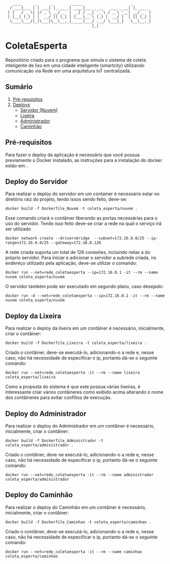```
   ____      _      _        _____                     _        
  / ___|___ | | ___| |_ __ _| ____|___ _ __   ___ _ __| |_ __ _ 
 | |   / _ \| |/ _ \ __/ _` |  _| / __| '_ \ / _ \ '__| __/ _` |
 | |__| (_) | |  __/ || (_| | |___\__ \ |_) |  __/ |  | || (_| |
  \____\___/|_|\___|\__\__,_|_____|___/ .__/ \___|_|   \__\__,_|
                                      |_|                       
```

# ColetaEsperta
Repositório criado para o programa que simula o sistema de coleta inteligente de lixo em uma cidade inteligente (smartcity)  utilizando comunicação via Rede em uma arquitetura IoT centralizada.

## Sumário
1. [Pré-requisitos](#pré-requisitos)
2. [Deploys](#deply-do-servidor)
	- [Servidor (Nuvem)](#deploy-do-servidor)
	- [Lixeira](#deploy-da-lixeira)
	- [Administrador](#deploy-do-administrador)
	- [Caminhão](#deploy-do-caminhão)

## Pré-requisitos
Para fazer o deploy da aplicação é necessário que você possua previamente o Docker instalado, as instruções para a instalação do docker estão em: .

## Deploy do Servidor
Para realizar o deploy do servidor em um container é necessário estar no diretório raiz do projeto, tendo issos sendo feito, deve-se: 

```
docker build -f Dockerfile_Nuvem -t coleta_esperta/nuvem .
```

Esse comando criará o contâiner liberando as portas necessárias para o uso do servidor. Tendo isso feito deve-se criar a rede na qual o serviço irá ser utilizado

```
docker network create --driver=bridge  --subnet=172.16.0.0/25 --ip-range=172.16.0.0/25 --gateway=172.16.0.126
```

A rede criada suporta um total de 126 conexões, incluindo nelas a do próprio servidor. Para iniciar e adicionar o servidor a subrede criada, no endereço utilizado pela aplicação, deve-se utilizar o comando:

```
docker run --net=rede_coletaesperta --ip=172.16.0.1 -it --rm --name nuvem coleta_esperta/nuvem
```

O servidor também pode ser executado em segundo plano, caso desejado: 

```
docker run -d --net=rede_coletaesperta --ip=172.16.0.1 -it --rm --name nuvem coleta_esperta/nuvem
```

## Deploy da Lixeira

Para realizar o deploy da lixeira em um contâiner é necessário, inicialmente, criar o contâiner:
 
```
docker build -f Dockerfile_Lixeira -t coleta_esperta/lixeira .
```

Criado o contâiner, deve-se executá-lo, adicionando-o a rede e, nesse caso, não há necessidade de especificar o ip, portanto dá-se o seguinte comando:

```
docker run --net=rede_coletaesperta -it --rm --name lixeira coleta_esperta/lixeira
```

Como a proposta do sistema é que este possua várias lixeiras, é interessante criar vários contâineres como exibido acima alterando o nome dos contâineres para evitar conflitos de execução.

## Deploy do Administrador

Para realizar o deploy do Administrador em um contâiner é necessário, inicialmente, criar o contâiner:
 
```
docker build -f Dockerfile_Administrador -t coleta_esperta/administrador .
```

Criado o contâiner, deve-se executá-lo, adicionando-o a rede e, nesse caso, não há necessidade de especificar o ip, portanto dá-se o seguinte comando:

```
docker run --net=rede_coletaesperta -it --rm --name administrador coleta_esperta/administrador
```

## Deploy do Caminhão

Para realizar o deploy do Caminhão em um contâiner é necessário, inicialmente, criar o contâiner:
 
```
docker build -f Dockerfile_Caminhao -t coleta_esperta/caminhao .
```

Criado o contâiner, deve-se executá-lo, adicionando-o a rede e, nesse caso, não há necessidade de especificar o ip, portanto dá-se o seguinte comando:

```
docker run --net=rede_coletaesperta -it --rm --name caminhao coleta_esperta/caminhao
```
